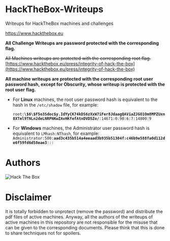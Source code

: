 # HackTheBox-Writeups
Writeups for HackTheBox machines and challenges

https://www.hackthebox.eu

**All Challenge Writeups are password protected with the corresponding flag.**

~~All Machines writeups are protected with the corresponding root flag.~~ [https://www.hackthebox.eu/press/integrity-of-hack-the-box](https://www.hackthebox.eu/press/integrity-of-hack-the-box)

**All machine writeups are protected with the corresponding root user password hash, except for Obscurity, whose writeup is protected with the root user flag.**

- For **Linux** machines, the root user password hash is equivalent to the hash in the `/etc/shadow` file, for example:
  
  `root:`**`\$6\$F5o3Sdoc$y.IdYyCK74kDS6zXxW7iFer8JdaagQAViaZJGO1Om8MPZUxn8XTml9TNLn2deLNRPNKwZAvHKfefAtnDVD5Zo/`**`:14671:0:90:6:7:14800:9`

- For **Windows** machines, the Administrator user password hash is equivalent to `LMhash:NThash`, for example:
  `Administrator:500:`**`aad3c435b514a4eeaad3b935b51304f:c46b9e588fa0d112de6f59fd6d58eae3`**`:::`

# Authors
![Hack The Box](https://www.hackthebox.eu/badge/image/193753)

# Disclaimer
It is totally forbidden to unprotect (remove the password) and distribute the pdf files of active machines. Anyway, all the authors of the writeups of active machines in this repository are not responsible for the misuse that can be given to the corresponding documents. Please think that this is done to share techniques not for spoilers.
